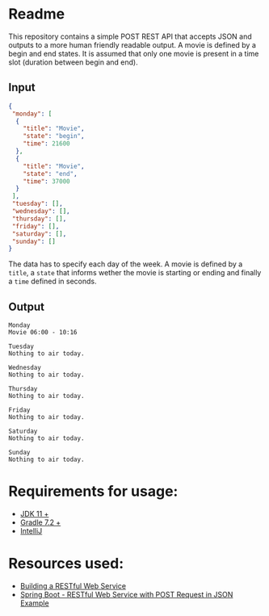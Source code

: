 # Readme
This repository contains a simple POST REST API that accepts JSON and outputs to a more human friendly readable output.
A movie is defined by a begin and end states. It is assumed that only one movie is present in a time slot (duration between begin and end).

## Input

```json
{
 "monday": [
  {
    "title": "Movie",
    "state": "begin",
    "time": 21600
  },
  {
    "title": "Movie",
    "state": "end",
    "time": 37000
  }
 ],
 "tuesday": [],
 "wednesday": [],
 "thursday": [],
 "friday": [],
 "saturday": [],
 "sunday": []
}
```
The data has to specify each day of the week. A movie is defined by a `title`, a `state` that informs wether the movie is starting or ending and finally a `time` defined in seconds.


## Output
```
Monday
Movie 06:00 - 10:16

Tuesday
Nothing to air today.

Wednesday
Nothing to air today.

Thursday
Nothing to air today.

Friday
Nothing to air today.

Saturday
Nothing to air today.

Sunday
Nothing to air today.

```

# Requirements for usage:
- [JDK 11 +](https://www.oracle.com/java/technologies/downloads/)
- [Gradle 7.2 +](https://gradle.org/install/)
- [IntelliJ](https://www.jetbrains.com/idea/download/)

# Resources used:
- [Building a RESTful Web Service](https://spring.io/guides/gs/rest-service/)
- [Spring Boot - RESTful Web Service with POST Request in JSON Example](https://www.youtube.com/watch?v=RydAmQvcqL8)